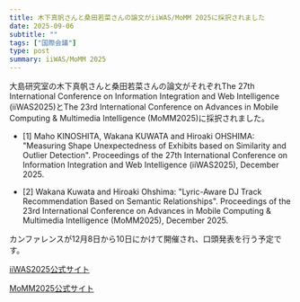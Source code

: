 ```yaml
---
title: 木下真帆さんと桑田若菜さんの論文がiiWAS/MoMM 2025に採択されました
date: 2025-09-06
subtitle: ""
tags: ["国際会議"]
type: post
summary: iiWAS/MoMM 2025
---
```


<!-- #### 日時：2025 年 9 月 16 日（火）～ 9 月 18 日（木） -->

<!-- #### 場所：アクトシティ浜松コングレスセンター -->

大島研究室の木下真帆さんと桑田若菜さんの論文がそれぞれThe 27th International Conference on Information Integration and Web Intelligence (iiWAS2025)とThe 23rd International Conference on Advances in Mobile Computing & Multimedia Intelligence (MoMM2025)に採択されました。

- [1] Maho KINOSHITA, Wakana KUWATA and Hiroaki OHSHIMA: "Measuring Shape Unexpectedness of Exhibits based on Similarity and Outlier Detection". Proceedings of the 27th International Conference on Information Integration and Web Intelligence (iiWAS2025), December 2025.

- [2] Wakana Kuwata and Hiroaki Ohshima: "Lyric-Aware DJ Track Recommendation Based on Semantic Relationships". Proceedings of the 23rd International Conference on Advances in Mobile Computing & Multimedia Intelligence (MoMM2025), December 2025.


カンファレンスが12月8日から10日にかけて開催され、口頭発表を行う予定です。


[iiWAS2025公式サイト](https://www.iiwas.org/conferences/iiwas2025/)

[MoMM2025公式サイト](https://www.iiwas.org/conferences/momm2025/)
